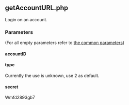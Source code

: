 ## getAccountURL.php
Login on an account.
### Parameters
(For all empty parameters refer to [the common parameters](https://github.com/SMJSGaming/GDDocs/blob/master/endpoints/common_parameters.md))
#### accountID
#### type
Currently the use is unknown, use 2 as default.
#### secret
Wmfd2893gb7
